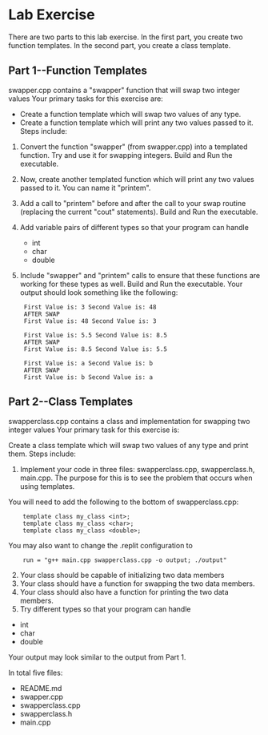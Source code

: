 # Lab Exercise
There are two parts to this lab exercise. In the first part, you create two function templates. In the second part, you create a class template.

## Part 1--Function Templates

swapper.cpp contains a "swapper" function that will swap two integer values
Your primary tasks for this exercise are:

- Create a function template which will swap two values of any type.
- Create a function template which will print any two values passed to it.
Steps include:

1. Convert the function "swapper" (from swapper.cpp) into a templated function.
Try and use it for swapping integers. Build and Run the executable.
2. Now, create another templated function which will print any two values passed to it. You can name it "printem".
3. Add a call to "printem" before and after the call to your swap routine (replacing the current "cout" statements). Build and Run the executable.
4. Add variable pairs of different types so that your program can handle
     - int
    - char
     - double
5. Include "swapper" and "printem" calls to ensure that these functions are working for these types as well. Build and Run the executable. Your output should look something like the following:

        First Value is: 3 Second Value is: 48
        AFTER SWAP
        First Value is: 48 Second Value is: 3

        First Value is: 5.5 Second Value is: 8.5
        AFTER SWAP
        First Value is: 8.5 Second Value is: 5.5

        First Value is: a Second Value is: b
        AFTER SWAP
        First Value is: b Second Value is: a

## Part 2--Class Templates

swapperclass.cpp contains a class and implementation for swapping two integer values
Your primary task for this exercise is:

Create a class template which will swap two values of any type and print them.
Steps include:

1. Implement your code in three files: swapperclass.cpp, swapperclass.h, main.cpp.
The purpose for this is to see the problem that occurs when using templates. 

You will need to add the following to the bottom of swapperclass.cpp:

        template class my_class <int>;
        template class my_class <char>;
        template class my_class <double>;

You may also want to change the .replit configuration to

        run = "g++ main.cpp swapperclass.cpp -o output; ./output"
        

2. Your class should be capable of initializing two data members
3. Your class should have a function for swapping the two data members.
4. Your class should also have a function for printing the two data members.
5. Try different types so that your program can handle
  - int
  - char
- double

Your output may look similar to the output from Part 1.

In total five files:
- README.md
- swapper.cpp
- swapperclass.cpp
- swapperclass.h
- main.cpp